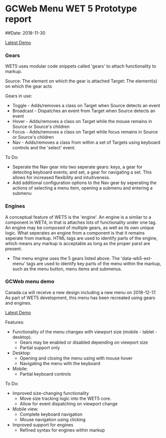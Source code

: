 # GCWeb Menu WET 5 Prototype report

##Date: 2018-11-30

[Latest Demo](../stacks/docs/gcweb-v3-menu.html)

### Gears

WET5 uses modular code snippets called 'gears' to attach functionality to markup.

Source: The element on which the gear is attached
Target: The element(s) on which the gear acts

Gears in use:

- Toggle - Adds/removes a class on Target when Source detects an event
- Broadcast - Dispatches an event from Target when Source detects an event
- Hover - Adds/removes a class on Target while the mouse remains in Source or Source's children
- Focus - Adds/removes a class on Target while focus remains in Source or Source's children
- Nav - Adds/removes a class from within a set of Targets using keyboard controls and the 'select' event.

To Do:

- Seperate the Nav gear into two seperate gears: keys, a gear for detecting keyboard events; and set, a gear for navigating a set. This allows for increased flexibility and intuitiveness.
- Add additional configuration options to the Nav gear by seperating the actions of selecting a menu item, opening a submenu and entering a submenu

### Engines

A conceptual feature of WET5 is the 'engine'. An engine is a similar to a component in WET4, in that is attaches lots of functionality under one tag. An engine may be composed of multiple gears, as well as its own unique logic. What seperates an engine from a component is that it remains seperate from markup. HTML tags are used to identify parts of the engine, which means any markup is acceptable as long as the proper parst are present.

- The menu engine uses the 5 gears listed above. The 'data-wb5-ext-menu' tags are used to identify key parts of the menu within the markup, such as the menu button, menu items and submenus.

### GCWeb menu demo

Canada.ca will receive a new design including a new menu on 2018-12-17. As part of WET5 development, this menu has been recreated using gears and engines. 

[Latest Demo](../stacks/docs/gcweb-v3-menu.html)


Features:
- Functionality of the menu changes with viewport size (mobile - tablet - desktop).
    - Gears may be enabled or disabled depending on viewport size
    - Partial support only
- Desktop:
    - Opening and closing the menu using with mouse hover
    - Navigating the menu with the keyboard
- Mobile:
    - Partial keyboard controls

To Do:
- Improved size-changing functionality
    - Move size tracking logic into the WET5 core.
    - Allow for event dispatching on viewport change
- Mobile view:
    - Complete keyboard navigation
    - Mouse navigation using clicking
- Improved support for engines
    - Refined syntax for engines within markup
